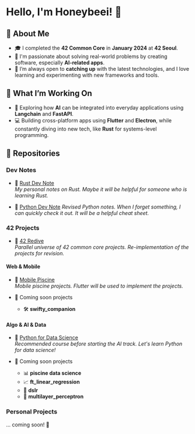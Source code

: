 # Hello, I'm Honeybeei! 🐝

## 🚀 About Me

- 🎓 I completed the **42 Common Core** in **January 2024** at **42 Seoul**.
- 🤖 I'm passionate about solving real-world problems by creating software, especially **AI-related apps**.
- 🌱 I’m always open to **catching up** with the latest technologies, and I love learning and experimenting with new frameworks and tools.

## 🚧 What I’m Working On

- 🌱 Exploring how **AI** can be integrated into everyday applications using **Langchain** and **FastAPI**.
- 💻 Building cross-platform apps using **Flutter** and **Electron**, while constantly diving into new tech, like **Rust** for systems-level programming.

## 🌟 Repositories

### Dev Notes

- 🦀 [Rust Dev Note](https://github.com/Honeybeei/rust-dev-note)  
  *My personal notes on Rust. Maybe it will be helpful for someone who is learning Rust.*

- 🐍 [Python Dev Note](https://github.com/Honeybeei/python-dev-note)
  *Revised Python notes. When I forget something, I can quickly check it out. It will be a helpful cheat sheet.*

### 42 Projects

- 🔁 [42 Redive](https://github.com/Honeybeei/42-Redive)  
  *Parallel universe of 42 common core projects. Re-implementation of the projects for revision.*

#### Web & Mobile

- 📱 [Mobile Piscine](https://github.com/Honeybeei/42-mobile-piscine)  
  *Mobile piscine projects. Flutter will be used to implement the projects.*

- 🚧 Coming soon projects
  - 🛠️ **swifty_companion**

#### Algo & AI & Data

- 🐍 [Python for Data Science](https://github.com/Honeybeei/42-python-for-data-science)  
  *Recommended course before starting the AI track. Let's learn Python for data science!*

- 🚧 Coming soon projects
  - 📊 **piscine data science**
  - 📈 **ft_linear_regression**
  - 🤖 **dslr**
  - 🧠 **multilayer_perceptron**

### Personal Projects

... coming soon! 🚀
